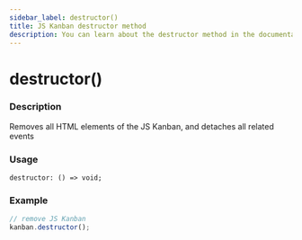 ```yaml
---
sidebar_label: destructor()
title: JS Kanban destructor method
description: You can learn about the destructor method in the documentation of the JavaScript Kanban library. Browse developer guides and API reference, try out code examples and live demos.
---
```


# destructor()

### Description

Removes all HTML elements of the JS Kanban, and detaches all related events

### Usage

`destructor: () => void;`

### Example

```jsx
// remove JS Kanban
kanban.destructor();
```
